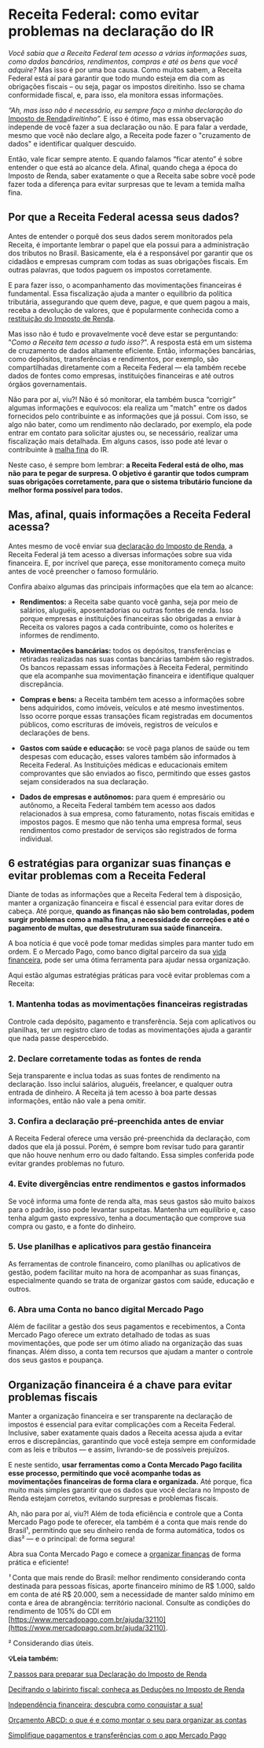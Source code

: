 # Receita Federal: como evitar problemas na declaração do IR

*Você sabia que a Receita Federal tem acesso a várias informações suas, como dados bancários, rendimentos, compras e até os bens que você adquire?* Mas isso é por uma boa causa. Como muitos sabem, a Receita Federal está aí para garantir que todo mundo esteja em dia com as obrigações fiscais – ou seja, pagar os impostos direitinho. Isso se chama conformidade fiscal, e, para isso, ela monitora essas informações.

*“Ah, mas isso não é necessário, eu sempre faço a minha declaração do* [Imposto de Renda](https://meubolso.mercadopago.com.br/imposto-de-renda-2021-o-que-voce-precisa-saber)*direitinho”.* E isso é ótimo, mas essa observação independe de você fazer a sua declaração ou não. E para falar a verdade, mesmo que você não declare algo, a Receita pode fazer o "cruzamento de dados" e identificar qualquer descuido.

Então, vale ficar sempre atento. E quando falamos “ficar atento” é sobre entender o que está ao alcance dela. Afinal, quando chega a época do Imposto de Renda, saber exatamente o que a Receita sabe sobre você pode fazer toda a diferença para evitar surpresas que te levam a temida malha fina.

## **Por que a Receita Federal acessa seus dados?**

Antes de entender o porquê dos seus dados serem monitorados pela Receita, é importante lembrar o papel que ela possui para a administração dos tributos no Brasil. Basicamente, ela é a responsável por garantir que os cidadãos e empresas cumpram com todas as suas obrigações fiscais. Em outras palavras, que todos paguem os impostos corretamente.

E para fazer isso, o acompanhamento das movimentações financeiras é fundamental. Essa fiscalização ajuda a manter o equilíbrio da política tributária, assegurando que quem deve, pague, e que quem pagou a mais, receba a devolução de valores, que é popularmente conhecida como a [restituição do Imposto de Renda](https://meubolso.mercadopago.com.br/restituicao-imposto-de-renda).

Mas isso não é tudo e provavelmente você deve estar se perguntando: "*Como a Receita tem acesso a tudo isso?*". A resposta está em um sistema de cruzamento de dados altamente eficiente. Então, informações bancárias, como depósitos, transferências e rendimentos, por exemplo, são compartilhadas diretamente com a Receita Federal — ela também recebe dados de fontes como empresas, instituições financeiras e até outros órgãos governamentais.

Não para por aí, viu?! Não é só monitorar, ela também busca “corrigir” algumas informações e equívocos: ela realiza um "match" entre os dados fornecidos pelo contribuinte e as informações que já possui. Com isso, se algo não bater, como um rendimento não declarado, por exemplo, ela pode entrar em contato para solicitar ajustes ou, se necessário, realizar uma fiscalização mais detalhada. Em alguns casos, isso pode até levar o contribuinte à [malha fina](https://meubolso.mercadopago.com.br/malha-fina-irpf) do IR.

Neste caso, é sempre bom lembrar: **a Receita Federal está de olho, mas não para te pegar de surpresa. O objetivo é garantir que todos cumpram suas obrigações corretamente, para que o sistema tributário funcione da melhor forma possível para todos.**

## **Mas, afinal, quais informações a Receita Federal acessa?**

Antes mesmo de você enviar sua [declaração do Imposto de Renda](https://meubolso.mercadopago.com.br/como-recuperar-a-declaracao-de-imposto-de-renda-do-ano-passado), a Receita Federal já tem acesso a diversas informações sobre sua vida financeira. E, por incrível que pareça, esse monitoramento começa muito antes de você preencher o famoso formulário.

Confira abaixo algumas das principais informações que ela tem ao alcance:

- **Rendimentos:** a Receita sabe quanto você ganha, seja por meio de salários, aluguéis, aposentadorias ou outras fontes de renda. Isso porque empresas e instituições financeiras são obrigadas a enviar à Receita os valores pagos a cada contribuinte, como os holerites e informes de rendimento.

- **Movimentações bancárias:** todos os depósitos, transferências e retiradas realizadas nas suas contas bancárias também são registrados. Os bancos repassam essas informações à Receita Federal, permitindo que ela acompanhe sua movimentação financeira e identifique qualquer discrepância.

- **Compras e bens:** a Receita também tem acesso a informações sobre bens adquiridos, como imóveis, veículos e até mesmo investimentos. Isso ocorre porque essas transações ficam registradas em documentos públicos, como escrituras de imóveis, registros de veículos e declarações de bens.

- **Gastos com saúde e educação:** se você paga planos de saúde ou tem despesas com educação, esses valores também são informados à Receita Federal. As Instituições médicas e educacionais emitem comprovantes que são enviados ao fisco, permitindo que esses gastos sejam considerados na sua declaração.

- **Dados de empresas e autônomos:** para quem é empresário ou autônomo, a Receita Federal também tem acesso aos dados relacionados à sua empresa, como faturamento, notas fiscais emitidas e impostos pagos. E mesmo que não tenha uma empresa formal, seus rendimentos como prestador de serviços são registrados de forma individual.

## **6 estratégias para organizar suas finanças e evitar problemas com a Receita Federal**

Diante de todas as informações que a Receita Federal tem à disposição, manter a organização financeira e fiscal é essencial para evitar dores de cabeça. Até porque, **quando as finanças não são bem controladas, podem surgir problemas como a malha fina, a necessidade de correções e até o pagamento de multas, que desestruturam sua saúde financeira.**

A boa notícia é que você pode tomar medidas simples para manter tudo em ordem. E o Mercado Pago, como banco digital parceiro da sua [vida financeira](https://meubolso.mercadopago.com.br/habitos-que-prejudicam-sua-vida-financeira), pode ser uma ótima ferramenta para ajudar nessa organização.

Aqui estão algumas estratégias práticas para você evitar problemas com a Receita:

### **1. Mantenha todas as movimentações financeiras registradas**

Controle cada depósito, pagamento e transferência. Seja com aplicativos ou planilhas, ter um registro claro de todas as movimentações ajuda a garantir que nada passe despercebido.

### **2. Declare corretamente todas as fontes de renda**

Seja transparente e inclua todas as suas fontes de rendimento na declaração. Isso inclui salários, aluguéis, freelancer, e qualquer outra entrada de dinheiro. A Receita já tem acesso à boa parte dessas informações, então não vale a pena omitir.

### **3. Confira a declaração pré-preenchida antes de enviar**

A Receita Federal oferece uma versão pré-preenchida da declaração, com dados que ela já possui. Porém, é sempre bom revisar tudo para garantir que não houve nenhum erro ou dado faltando. Essa simples conferida pode evitar grandes problemas no futuro.

### **4. Evite divergências entre rendimentos e gastos informados**

Se você informa uma fonte de renda alta, mas seus gastos são muito baixos para o padrão, isso pode levantar suspeitas. Mantenha um equilíbrio e, caso tenha algum gasto expressivo, tenha a documentação que comprove sua compra ou gasto, e a fonte do dinheiro.

### **5. Use planilhas e aplicativos para gestão financeira**

As ferramentas de controle financeiro, como planilhas ou aplicativos de gestão, podem facilitar muito na hora de acompanhar as suas finanças, especialmente quando se trata de organizar gastos com saúde, educação e outros.

### **6. Abra uma Conta no banco digital Mercado Pago**

Além de facilitar a gestão dos seus pagamentos e recebimentos, a Conta Mercado Pago oferece um extrato detalhado de todas as suas movimentações, que pode ser um ótimo aliado na organização das suas finanças. Além disso, a conta tem recursos que ajudam a manter o controle dos seus gastos e poupança.

## **Organização financeira é a chave para evitar problemas fiscais**

Manter a organização financeira e ser transparente na declaração de impostos é essencial para evitar complicações com a Receita Federal. Inclusive, saber exatamente quais dados a Receita acessa ajuda a evitar erros e discrepâncias, garantindo que você esteja sempre em conformidade com as leis e tributos — e assim, livrando-se de possíveis prejuízos.

E neste sentido, **usar ferramentas como a Conta Mercado Pago facilita esse processo, permitindo que você acompanhe todas as movimentações financeiras de forma clara e organizada.** Até porque, fica muito mais simples garantir que os dados que você declara no Imposto de Renda estejam corretos, evitando surpresas e problemas fiscais.

Ah, não para por aí, viu?! Além de toda eficiência e controle que a Conta Mercado Pago pode te oferecer, ela também é a conta que mais rende do Brasil¹, permitindo que seu dinheiro renda de forma automática, todos os dias² — e o principal: de forma segura!

Abra sua Conta Mercado Pago e comece a [organizar finanças](https://meubolso.mercadopago.com.br/organizar-financas-quitar-dividas) de forma prática e eficiente!

*¹* Conta que mais rende do Brasil: melhor rendimento considerando conta destinada para pessoas físicas, aporte financeiro mínimo de R$ 1.000, saldo em conta de até R$ 20.000, sem a necessidade de manter saldo mínimo em conta e área de abrangência: território nacional. Consulte as condições do rendimento de 105% do CDI em [https://www.mercadopago.com.br/ajuda/32110](https://www.mercadopago.com.br/ajuda/32110).

² Considerando dias úteis.

**💡Leia também:**

[7 passos para preparar sua Declaração do Imposto de Renda](https://meubolso.mercadopago.com.br/preparacao-declaracao-imposto-de-renda)

[Decifrando o labirinto fiscal: conheça as Deduções no Imposto de Renda](https://meubolso.mercadopago.com.br/deducoes-no-imposto-de-renda)

[Independência financeira: descubra como conquistar a sua!](https://meubolso.mercadopago.com.br/independencia-financeira)

[Orçamento ABCD: o que é e como montar o seu para organizar as contas](https://meubolso.mercadopago.com.br/orcamento-abcd)

[Simplifique pagamentos e transferências com o app Mercado Pago](https://meubolso.mercadopago.com.br/controlar-contas-app-mercado-pago)